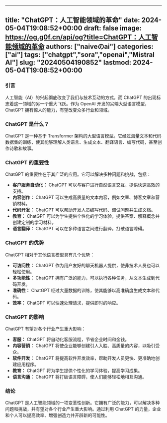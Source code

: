 
---
title: "ChatGPT：人工智能领域的革命"
date: 2024-05-04T19:08:52+00:00
draft: false
image: https://og.g0f.cn/api/og?title=ChatGPT：人工智能领域的革命
authors: ["naiveのai"]
categories: ["ai"]
tags: ["chatgpt","sora","openai","Mistral AI"]
slug: "20240504190852"
lastmod: 2024-05-04T19:08:52+00:00
---
### 引言

人工智能（AI）的兴起彻底改变了我们与技术互动的方式，而 ChatGPT 的出现标志着这一领域的另一个重大飞跃。作为 OpenAI 开发的尖端大型语言模型，ChatGPT 拥有惊人的能力，有望改变众多行业和领域。

### ChatGPT 是什么？

ChatGPT 是一种基于 Transformer 架构的大型语言模型。它经过海量文本和代码数据集的训练，使其能够理解人类语言、生成文本、翻译语言、编写代码，甚至创作诗歌和故事。

### ChatGPT 的重要性

ChatGPT 的重要性在于其广泛的应用。它可以解决多种问题和挑战，包括：

- **客户服务自动化：** ChatGPT 可以与客户进行自然语言交互，提供快速高效的支持。
- **内容创作：** ChatGPT 可以生成高质量的文本内容，例如文章、博客文章和营销材料。
- **代码开发：** ChatGPT 可以帮助开发人员编写代码、调试问题并生成文档。
- **教育：** ChatGPT 可以为学生提供个性化的学习体验，提供答案、解释概念并创建定制的学习材料。
- **语言翻译：** ChatGPT 可以在多种语言之间进行翻译，打破语言障碍。

### ChatGPT 的优势

ChatGPT 相对于其他语言模型具有几个优势：

- **可访问性：** ChatGPT 作为用户友好的聊天机器人提供，使非技术人员也可以轻松使用。
- **多功能性：** ChatGPT 拥有广泛的能力，可以执行各种任务，从文本生成到代码开发。
- **准确性：** ChatGPT 经过大量数据的训练，使其能够以高准确度生成文本和代码。
- **效率：** ChatGPT 可以快速处理请求，提供即时的响应。

### ChatGPT 的影响

ChatGPT 有望对各个行业产生重大影响：

- **客服：** ChatGPT 将自动化客服流程，节省企业时间和金钱。
- **内容营销：** ChatGPT 将使企业能够创建引人入胜、高质量的内容，以吸引受众。
- **软件开发：** ChatGPT 将提高软件开发效率，帮助开发人员更快、更准确地创建应用程序。
- **教育：** ChatGPT 将为学生提供个性化的学习体验，提高学习成果。
- **语言沟通：** ChatGPT 将打破语言障碍，使人们能够轻松地相互沟通。

### 结论

ChatGPT 是人工智能领域的一项变革性创新。它拥有广泛的能力，可以解决多种问题和挑战，并有望对各个行业产生重大影响。通过利用 ChatGPT 的力量，企业和个人可以提高效率、增强创造力并开辟新的可能性。